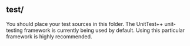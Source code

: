 ## test/
You should place your test sources in this folder. The UnitTest++ unit-testing framework is currently being used by default. Using this particular framework is highly recommended.
